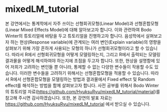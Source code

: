 # mixedLM_tutorial
본 강연에서는 통계학에서 자주 쓰이는 선형회귀모형(Linear Model)과 선형혼합모형(Linear Mixed Effects Model)에 대해 알아보고자 합니다. 
이와 관련하여 Bodo Winter의 튜토리얼에 바탕을 두고 튜토리얼을 진행하고자 합니다. 
음성학에서 살펴보고자 하는 현상(Response variable)에 관계되는 여러 변인(Explain variable)의 영향을 살펴보기 위해 가장 흔하게 사용되는 모형의 하나가 선형회귀모형이라고 할 수 있습니다. 
따라서 R에서 선형회귀모형을 어떻게 모델링하는지, 그리고 R에서 출력되는 모델링 결과물을 어떻게 해석하여야 하는지에 초점을 두고자 합니다. 
또한, 현상을 설명함에 있어 저희가 고려하는 변인들 뿐 아니라, 통제할 수 없는 다양한 변수들이 작용할 수도 있습니다. 이러한 변수들을 고려하기 위해서는 선형혼합모형을 적용할 수 있습니다. 
따라서 R에서 선형혼합모형을 모델링하는 방법과 결과물에서 Fixed effect 및 Random effect를 해석하는 방법을 함께 살펴보고자 합니다. 
사전 공부를 위해서 Bodo Winter의 튜토리얼 자료(https://github.com/HyuksuRyu/mixedLM_tutorial/material)를 참고해 주시면 감사하겠습니다. 
또한, 본 강연의 발표 자료는 https://github.com/HyuksuRyu/mixedLM_tutorial 에서 받으실 수 있습니다. 
 
